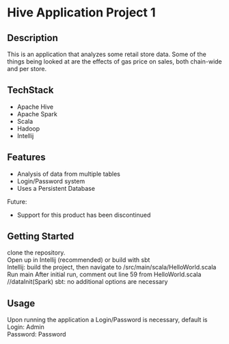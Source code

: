 # Hive Application Project 1
## Description
  This is an application that analyzes some retail store data.  Some of the things being looked at are the effects of gas price on sales, both chain-wide and per store.
    
## TechStack
  - Apache Hive
  - Apache Spark
  - Scala
  - Hadoop
  - Intellij
  
## Features
  - Analysis of data from multiple tables
  - Login/Password system
  - Uses a Persistent Database
  
Future:
  - Support for this product has been discontinued
  
## Getting Started
  clone the repository.  
  Open up in Intellij (recommended) or build with sbt  
  Intellij: build the project, then navigate to /src/main/scala/HelloWorld.scala
    Run main
    After initial run, comment out line 59 from HelloWorld.scala //dataInit(Spark)
  sbt: no additional options are necessary
## Usage
  Upon running the application a Login/Password is necessary, default is  
    Login: Admin  
    Password: Password  
  
